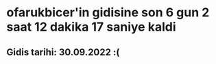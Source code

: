 # ofarukbicer'in gidisine son 6 gun 2 saat 12 dakika 17 saniye kaldi

## Gidis tarihi: 30.09.2022 :(